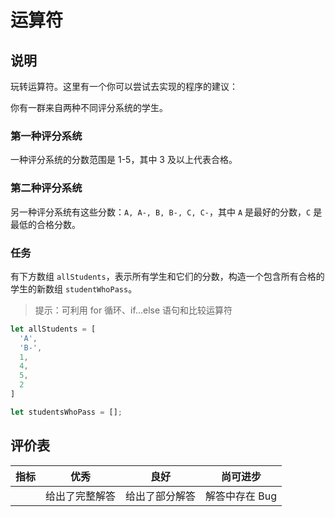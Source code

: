 # 运算符

## 说明

玩转运算符。这里有一个你可以尝试去实现的程序的建议：

你有一群来自两种不同评分系统的学生。

### 第一种评分系统

一种评分系统的分数范围是 1-5，其中 3 及以上代表合格。

### 第二种评分系统

另一种评分系统有这些分数：`A, A-, B, B-, C, C-`，其中 `A` 是最好的分数，`C` 是最低的合格分数。

### 任务

有下方数组 `allStudents`，表示所有学生和它们的分数，构造一个包含所有合格的学生的新数组 `studentWhoPass`。

> 提示：可利用 for 循环、if...else 语句和比较运算符

```javascript
let allStudents = [
  'A',
  'B-',
  1,
  4,
  5,
  2
]

let studentsWhoPass = [];
```

## 评价表

| 指标 | 优秀 | 良好 | 尚可进步 |
| --- | --- | --- | --- |
| | 给出了完整解答 | 给出了部分解答 | 解答中存在 Bug |
